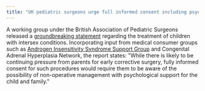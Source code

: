 ```yaml
---
title: "UK pediatric surgeons urge full informed consent including psychological alternative to surgery"
---
```


  
A working group under the British Association of Pediatric Surgeons released a [groundbreaking statement][1] regarding the treatment of children with intersex conditions. Incorporating input from medical consumer groups such as [Androgen Insensitivity Syndrome Support Group][2] and Congenital Adrenal Hyperplasia Network, the report states: "While there is likely to be continuing pressure from parents for early corrective surgery, fully informed consent for such procedures would require them to be aware of the possibility of non-operative management with psychological support for the child and family."

 [1]: http://www.baps.org.uk/documents/Intersex%20statement.htm
 [2]: http://www.aissg.org